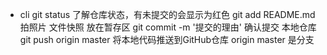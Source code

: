 - cli
    git status  了解仓库状态，有未提交的会显示为红色
    git add README.md   拍照片 文件快照 放在暂存区
    git commit -m '提交的理由'  确认提交 本地仓库
    git push origin master 将本地代码推送到GitHub仓库 origin master 是分支 